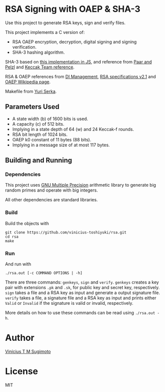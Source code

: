 # RSA Signing with OAEP & SHA-3

Use this project to generate RSA keys, sign and verify files.

This project implements a C version of:

* RSA OAEP encryption, decryption, digital signing and signing verification.
* SHA-3 hashing algorithm.

SHA-3 based on [this implementation in JS](https://github.com/chrisveness/crypto), 
and reference from [Paar and Pelzl](http://professor.unisinos.br/linds/teoinfo/Keccak.pdf)
and [Keccak Team reference](https://keccak.team/files/Keccak-reference-3.0.pdf).

RSA & OAEP references from [DI Management](https://www.di-mgt.com.au/rsa_alg.html#keygen),
[RSA specifications v2.1](https://tools.ietf.org/html/rfc3447#section-7.1.1)
and [OAEP Wikipedia page](https://en.wikipedia.org/wiki/Optimal_asymmetric_encryption_padding).

Makefile from [Yuri Serka](https://github.com/yuriserka).

## Parameters Used

- A state width (b) of 1600 bits is used.
- A capacity (c) of 512 bits.
- Implying in a state depth of 64 (w) and 24 Keccak-f rounds.
- RSA bit length of 1024 bits.
- OAEP k0 constant of 11 bytes (88 bits).
- Implying in a message size of at most 117 bytes.

## Building and Running

### Dependencies

This project uses [GNU Multiple Precision](https://gmplib.org/) arithmetic library to generate
big random primes and operate with big integers.

All other dependencies are standard libraries.

### Build

Build the objects with

```
git clone https://github.com/vinicius-toshiyuki/rsa.git
cd rsa
make
```

### Run

And run with

```
./rsa.out [-c COMMAND OPTIONS | -h]
```

There are three commands: `genkeys`, `sign` and `verify`.
`genkeys` creates a key pair with extensions `.pk` and `.sk`, for public key and secret key, respectively.
`sign` takes a file and a RSA key as input and generate a output signature file.
`verify` takes a file, a signature file and a RSA key as input and prints either `Valid` or `Invalid` if the signature is valid or invalid, respectively.

More details on how to use these commands can be read using `./rsa.out -h`.

# Author

[Vinícius T M Sugimoto](https://github.com/vinicius-toshiyuki/rsa.git)

# License

MIT
